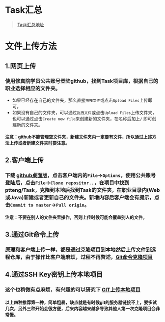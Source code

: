 # Task汇总
> [Task汇总地址](https://ptteng.github.io/Task/index.html)

# 文件上传方法
## 1.网页上传
### 使用修真院学员公共账号登陆github，找到Task项目库，根据自己的职业选择相应的文件夹。<br>
* 如果已经存在自己的文件夹，那么直接`拖拽文件`或点击`Upload Files`上传即可。<br>
* 如果没有自己的文件夹，可以通过`拖拽文件`或点击`Upload Files`上传文件夹，也可以通过点击`Create new file`来创建新的文件夹，在名称后加上`/`
即可创建新的文件夹。<br>
#### 注意：github不能管理空文件夹，新建文件夹内一定要有文件，所以通过上述方法上传或者新建文件夹时要注意。<br>
## 2.客户端上传
### 下载 [github桌面版](https://desktop.github.com)，点击客户端内的`File`→`Options`，使用公共账号登陆后，点击`File`→`Clone repositor..`，在项目中找到 ptteng/Task，克隆到本地后找到Task的文件夹，在职业目录内(Web或Java)新建或者更新自己的文件夹。新增内容后客户端会有提示，点击`Commit to master`→`Pull origin`。
#### 注意：不要在别人的文件夹里操作，否则上传时候可能会覆盖别人的文件。
## 3.通过Git命令上传
### 原理和客户端上传一样，都是通过克隆项目到本地然后上传文件到远程仓库，由于操作比客户端麻烦，过程不再赘述，[Git命令克隆项目](https://www.cnblogs.com/cxk1995/p/5800196.html)
## 4.通过SSH Key密钥上传本地项目
### 这个也稍微有点麻烦，有兴趣的可以研究下 [GIT上传本地项目](https://www.cnblogs.com/chengxs/p/6297659.html)

#### 以上四种推荐第一种，简单粗暴，缺点就是有时候git的服务器链接不上，要多试几次，另外三种开始会很方便，后来内容越来越多导致其他人第一次克隆项目会非常慢。

